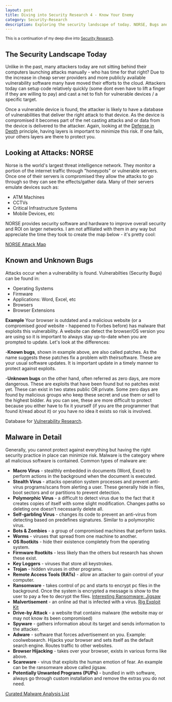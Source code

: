 ```yaml
---
layout: post
title: Diving into Security Research 4 - Know Your Enemy
category: Security-Research
description: Exploring the security landscape of today. NORSE, Bugs and Vulnerabilities, Common Types of Malware.
---
```


<small>This is a continuation of my deep dive into [Security Research](https://www.curatedcode.com/topics-collection/#security-research).</small>

## The Security Landscape Today

Unlike in the past, many attackers today are not sitting behind their computers launching attacks manually - who has time for that right? Due to the increase in cheap server providers and more publicly available vulnerability software many have moved their efforts to the cloud. Attackers today can setup code relatively quickly (some dont even have to lift a finger if they are willing to pay) and cast a net to fish for vulnerable devices / a specific target. 

Once a vulnerable device is found, the attacker is likely to have a database of vulnerabilities that deliver the right attack to that device. As the device is compromised it becomes part of the net casting attacks and or data from the device is delivered to the attacker. Again, looking at the [Defense in Depth](/security-research/2017/01/29/diving-into-security-research-defense-zero-trust/) principle, having layers is important to minimize this risk. If one fails, your others layers are there to protect you.

## Looking at Attacks: NORSE

Norse is the world's largest threat intelligence network. They monitor a portion of the internet traffic through "honeypots" or vulnerable servers. Once one of their servers is compromised they allow the attacks to go through so they can see the effects/gather data. Many of their servers emulate devices such as:

- ATM Machines
- CCTVs
- Critical Infrastructure Systems
- Mobile Devices, etc

NORSE provides security software and hardware to improve overall security and ROI on larger networks. I am not affiliated with them in any way but appreciate the time they took to create the map below - it's pretty cool:

[NORSE Attack Map](http://map.norsecorp.com/)

## Known and Unknown Bugs

Attacks occur when a vulnerability is found. Vulnerabilties (Security Bugs) can be found in:

- Operating Systems
- Firmware
- Applications: Word, Excel, etc
- Browsers
- Browser Extensions

<strong>Example</strong>
Your browser is outdated and a malicious website (or a compromised *good* website - happened to Forbes before) has malware that exploits this vulnerability. A website can detect the browser/OS version you are using so it is important to always stay up-to-date when you are prompted to update. Let's look at the differences:

-<strong>Known bugs</strong>, shown in example above, are also called patches. As the name suggests these patches fix a problem with theirsoftware. These are your usual software updates. It is important update in a timely manner to protect against exploits.

-<strong>Unknown bugs</strong> on the other hand, often referred as zero days, are more dangerous. These are exploits that have been found but no patches exist yet. These can exist in two states public OR private. Some zero days are found by malicious groups who keep these secret and use them or sell to the highest bidder. As you can see, these are more difficult to protect because you either have to fix it yourself (if you are the programmer that found it/read about it) or you have no idea it exists so risk is involved. 

Database for [Vulnerability Research](https://www.cvedetails.com/).

## Malware in Detail

Generally, you cannot protect against everything but having the right security practice in place can minimize risk. 
Malware is the category where all malicious software is contained. Common types of malware are:

- <strong>Macro Virus</strong> - stealthly embedded in documents (Word, Excel) to perform actions in the background when the document is executed.
- <strong>Stealth Virus</strong> - attacks operation system processes and prevent anti-virus programs/scans from alerting a user. These generally hide in files, boot sectors and or partitions to prevent detection.
- <strong>Polymorphic Virus</strong> - a difficult to detect virus due to the fact that it creates copies of itself with some slight modification. Changes paths so deleting one doesn't necessarily delete all. 
- <strong>Self-garbling Virus</strong> - changes its code to prevent an anti-virus from detecting based on predefines signatures. Similar to a polymorphic virus.
- <strong>Bots &amp; Zombies</strong> - a group of compromised machines that perform tasks.
- <strong>Worms</strong> - viruses that spread from one machine to another.
- <strong>OS Rootkits</strong> - hide their existence completely from the operating system.
- <strong>Firmware Rootkits</strong> - less likely than the others but research has shown these exist.
- <strong>Key Loggers</strong> - viruses that store all keystrokes.
- <strong>Trojan</strong> - hidden viruses in other programs.
- <strong>Remote Access Tools (RATs)</strong> - allow an attacker to gain control of your computer.
- <strong>Ransomware</strong> - takes control of pc and starts to encrypt pc files in the background. Once the system is encrypted a message is show to the user to pay a fee to decrypt the files. [Interesting Ransomware: Jigsaw](https://www.bleepingcomputer.com/news/security/jigsaw-ransomware-decrypted-will-delete-your-files-until-you-pay-the-ransom/)
- <strong>Malvertisement</strong> - an online ad that is infected with a virus. [Rig Exploit Kit](https://blog.malwarebytes.com/cybercrime/exploits/2016/09/rig-exploit-kit-takes-on-large-malvertising-campaign/)
- <strong>Drive-by Attack</strong> - a website that contains malware (the website may or may not know its been compromised)
- <strong>Spyware</strong> - gathers information about its target and sends information to the attacker.
- <strong>Adware</strong> - software that forces advertisement on you. Example: coolwebsearch. Hijacks your browser and sets itself as the default search engine. Routes traffic to other websites. 
- <strong>Browser Hijacking</strong> - takes over your browser, exists in various forms like above.
- <strong>Scareware</strong> - virus that exploits the human emotion of fear. An example can be the ransomware above called jigsaw.
- <strong>Potentially Unwanted Programs (PUPs)</strong> - bundled in with software, always go through custom installation and remove the extras you do not need.

[Curated Malware Analysis List](https://github.com/rshipp/awesome-malware-analysis)





